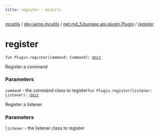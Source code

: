 ```yaml
---
title: register - mcutils
---
```


[mcutils](../../index.html) / [dev.jaims.mcutils](../index.html) / [net.md_5.bungee.api.plugin.Plugin](index.html) / [register](./register.html)

# register

`fun Plugin.register(command: Command): `[`Unit`](https://kotlinlang.org/api/latest/jvm/stdlib/kotlin/-unit/index.html)

Register a command

### Parameters

`command` - the command class to register`fun Plugin.register(listener: Listener): `[`Unit`](https://kotlinlang.org/api/latest/jvm/stdlib/kotlin/-unit/index.html)

Register a listener

### Parameters

`listener` - the listener class to register